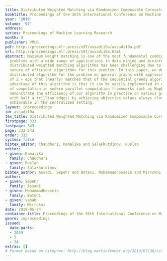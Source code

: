 ```yaml
---
title: Distributed Weighted Matching via Randomized Composable Coresets
booktitle: Proceedings of the 36th International Conference on Machine Learning
year: '2019'
volume: '97'
address: 
series: Proceedings of Machine Learning Research
month: 0
publisher: PMLR
pdf: http://proceedings.mlr.press/v97/assadi19a/assadi19a.pdf
url: http://proceedings.mlr.press/v97/assadi19a.html
abstract: Maximum weight matching is one of the most fundamental combinatorial optimization
  problems with a wide range of applications in data mining and bioinformatics. Developing
  distributed weighted matching algorithms has been challenging due to the sequential
  nature of efficient algorithms for this problem. In this paper, we develop a simple
  distributed algorithm for the problem on general graphs with approximation guarantee
  of 2 + eps that (nearly) matches that of the sequential greedy algorithm. A key
  advantage of this algorithm is that it can be easily implemented in only two rounds
  of computation in modern parallel computation frameworks such as MapReduce. We also
  demonstrate the efficiency of our algorithm in practice on various graphs (some
  with half a trillion edges) by achieving objective values always close to what is
  achievable in the centralized setting.
layout: inproceedings
id: assadi19a
tex_title: Distributed Weighted Matching via Randomized Composable Coresets
firstpage: 333
lastpage: 343
page: 333-343
order: 333
cycles: false
bibtex_editor: Chaudhuri, Kamalika and Salakhutdinov, Ruslan
editor:
- given: Kamalika
  family: Chaudhuri
- given: Ruslan
  family: Salakhutdinov
bibtex_author: Assadi, Sepehr and Bateni, Mohammadhossein and Mirrokni, Vahab
author:
- given: Sepehr
  family: Assadi
- given: Mohammadhossein
  family: Bateni
- given: Vahab
  family: Mirrokni
date: 2019-05-24
container-title: Proceedings of the 36th International Conference on Machine Learning
genre: inproceedings
issued:
  date-parts:
  - 2019
  - 5
  - 24
extras: []
# Format based on citeproc: http://blog.martinfenner.org/2013/07/30/citeproc-yaml-for-bibliographies/
---
```

